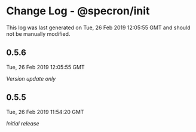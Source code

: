 # Change Log - @specron/init

This log was last generated on Tue, 26 Feb 2019 12:05:55 GMT and should not be manually modified.

## 0.5.6
Tue, 26 Feb 2019 12:05:55 GMT

*Version update only*

## 0.5.5
Tue, 26 Feb 2019 11:54:20 GMT

*Initial release*

